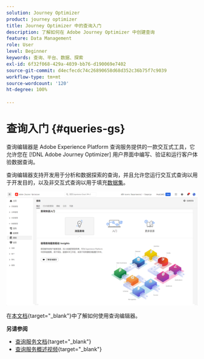 ```yaml
---
solution: Journey Optimizer
product: journey optimizer
title: Journey Optimizer 中的查询入门
description: 了解如何在 Adobe Journey Optimizer 中创建查询
feature: Data Management
role: User
level: Beginner
keywords: 查询、平台、数据、探索
exl-id: 6f32f068-429a-4039-bb76-d190069e7402
source-git-commit: d4ecfecdc74c26890658d68d352c36b75f7c9039
workflow-type: tm+mt
source-wordcount: '120'
ht-degree: 100%

---
```


# 查询入门 {#queries-gs}

查询编辑器是 Adobe Experience Platform 查询服务提供的一款交互式工具，它允许您在 [!DNL Adobe Journey Optimizer] 用户界面中编写、验证和运行客户体验数据查询。

查询编辑器支持开发用于分析和数据探索的查询，并且允许您运行交互式查询以用于开发目的，以及非交互式查询以用于填充[数据集](get-started-datasets.md)。

![](assets/queries-home.png)

在[本文档](https://experienceleague.adobe.com/docs/experience-platform/query/ui/user-guide.html?lang=zh-Hans){target="_blank"}中了解如何使用查询编辑器。

**另请参阅**

* [查询服务文档](https://experienceleague.adobe.com/docs/experience-platform/query/home.html?lang=zh-Hans){target="_blank"}
* [查询服务概述视频](https://experienceleague.adobe.com/docs/platform-learn/tutorials/queries/understanding-query-service.html?lang=zh-Hans){target="_blank"}

